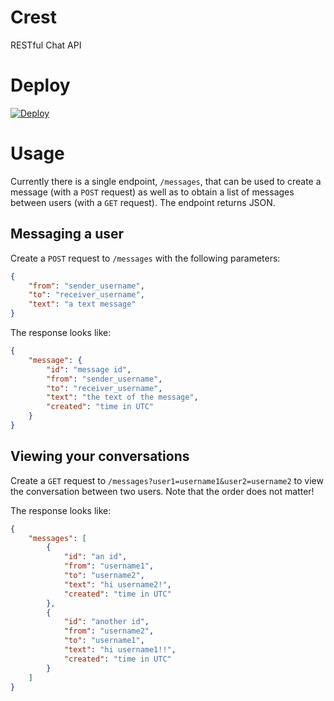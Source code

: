 # Crest
RESTful Chat API

# Deploy
[![Deploy](https://www.herokucdn.com/deploy/button.svg)](https://heroku.com/deploy)

# Usage
Currently there is a single endpoint, `/messages`, that can be used to create a message (with a `POST` request) as well as to obtain a list of messages between users (with a `GET` request). The endpoint returns JSON.

## Messaging a user
Create a `POST` request to `/messages` with the following parameters:

```json
{
	"from": "sender_username",
	"to": "receiver_username",
	"text": "a text message"
}
```

The response looks like:

```json
{
	"message": {
		"id": "message id",
		"from": "sender_username",
		"to": "receiver_username",
		"text": "the text of the message",
		"created": "time in UTC"
	}
}
```

## Viewing your conversations
Create a `GET` request to `/messages?user1=username1&user2=username2` to view the conversation between two users. Note that the order does not matter!

The response looks like:

```json
{
	"messages": [
		{
			"id": "an id",
			"from": "username1", 
			"to": "username2", 
			"text": "hi username2!",
			"created": "time in UTC"
		},
		{
			"id": "another id",
			"from": "username2",
			"to": "username1",
			"text": "hi username1!!",
			"created": "time in UTC"
		}
	]
}
```
